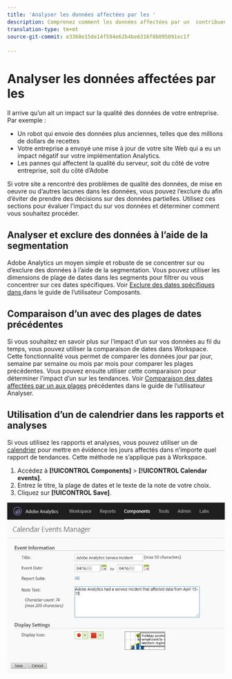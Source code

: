 ```yaml
---
title: 'Analyser les données affectées par les '
description: Comprenez comment les données affectées par un  contribuent à la qualité globale des données.
translation-type: tm+mt
source-git-commit: e3360e15de14f594e62b4be6316f8b095091ec1f

---
```



# Analyser les données affectées par les 

Il arrive qu’un ait un impact sur la qualité des données de votre entreprise. Par exemple :

* Un robot qui envoie des données plus anciennes, telles que des millions de dollars de recettes
* Votre entreprise a envoyé une mise à jour de votre site Web qui a eu un impact négatif sur votre implémentation Analytics.
* Les pannes qui affectent la qualité du serveur, soit du côté de votre entreprise, soit du côté d’Adobe

Si votre site a rencontré des problèmes de qualité des données, de mise en oeuvre ou d’autres lacunes dans les données, vous pouvez l’exclure du afin d’éviter de prendre des décisions sur des données partielles. Utilisez ces sections pour évaluer l’impact du sur vos données et déterminer comment vous souhaitez procéder.

## Analyser et exclure des données à l’aide de la segmentation

Adobe Analytics  un moyen simple et robuste de se concentrer sur ou d’exclure des données à l’aide de la segmentation. Vous pouvez utiliser les dimensions de plage de dates dans les segments pour filtrer ou vous concentrer sur ces dates spécifiques. Voir [Exclure des dates spécifiques dans ](/help/components/c-segmentation/use-cases/exclude-date-range.md) dans le guide de l’utilisateur Composants.

## Comparaison d’un  avec des plages de dates précédentes

Si vous souhaitez en savoir plus sur l’impact d’un sur vos données au fil du temps, vous pouvez utiliser la comparaison de dates dans  Workspace. Cette fonctionnalité vous permet de comparer les données jour par jour, semaine par semaine ou mois par mois pour comparer les plages précédentes. Vous pouvez ensuite utiliser cette comparaison pour déterminer l’impact d’un  sur les tendances. Voir [Comparaison des dates affectées par un aux plages](/help/analyze/analysis-workspace/components/calendar-date-ranges/compare-event.md) précédentes dans le guide de l’utilisateur Analyser.

## Utilisation d’un de calendrier dans les rapports et analyses

Si vous utilisez les rapports et analyses, vous pouvez utiliser un de [calendrier](/help/components/t-calendar-event.md) pour mettre en évidence les jours affectés dans n’importe quel rapport de tendances. Cette méthode ne s’applique pas à   Workspace.

1. Accédez à **[!UICONTROL Components]** > **[!UICONTROL Calendar events]**.
2. Entrez le titre, la plage de dates et le texte de la note de votre choix.
3. Cliquez sur **[!UICONTROL Save]**.

![de calendrier](assets/exclude_calendar_event.jpg)
